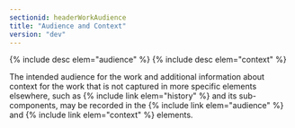 ```yaml
---
sectionid: headerWorkAudience
title: "Audience and Context"
version: "dev"
---
```


{% include desc elem="audience" %}
{% include desc elem="context" %}

The intended audience for the work and additional information about context for the work that is not captured in more specific elements elsewhere, such as {% include link elem="history" %} and its sub-components, may be recorded in the {% include link elem="audience" %} and {% include link elem="context" %} elements.
